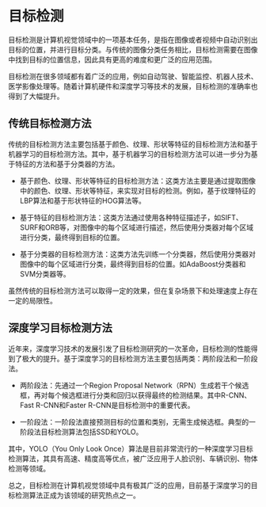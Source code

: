 # 目标检测

目标检测是计算机视觉领域中的一项基本任务，是指在图像或者视频中自动识别出目标的位置，并进行目标分类。与传统的图像分类任务相比，目标检测需要在图像中找到目标的位置信息，因此具有更高的难度和更广泛的应用范围。

目标检测在很多领域都有着广泛的应用，例如自动驾驶、智能监控、机器人技术、医学影像处理等。随着计算机硬件和深度学习等技术的发展，目标检测的准确率也得到了大幅提升。

## 传统目标检测方法

传统的目标检测方法主要包括基于颜色、纹理、形状等特征的目标检测方法和基于机器学习的目标检测方法。其中，基于机器学习的目标检测方法可以进一步分为基于特征的方法和基于分类器的方法。

- 基于颜色、纹理、形状等特征的目标检测方法：这类方法主要是通过提取图像中的颜色、纹理、形状等特征，来实现对目标的检测。例如，基于纹理特征的LBP算法和基于形状特征的HOG算法等。

- 基于特征的目标检测方法：这类方法通过使用各种特征描述子，如SIFT、SURF和ORB等，对图像中的每个区域进行描述，然后使用分类器对每个区域进行分类，最终得到目标的位置。

- 基于分类器的目标检测方法：这类方法先训练一个分类器，然后使用分类器对图像中的每个区域进行分类，最终得到目标的位置。如AdaBoost分类器和SVM分类器等。

虽然传统的目标检测方法可以取得一定的效果，但在复杂场景下和处理速度上存在一定的局限性。

## 深度学习目标检测方法

近年来，深度学习技术的发展引发了目标检测研究的一次革命，目标检测的性能得到了极大的提升。基于深度学习的目标检测方法主要包括两类：两阶段法和一阶段法。

- 两阶段法：先通过一个Region Proposal Network（RPN）生成若干个候选框，再对每个候选框进行分类和回归以获得最终的检测结果。其中R-CNN、Fast R-CNN和Faster R-CNN是目标检测中的重要代表。

- 一阶段法：一阶段法直接预测目标的位置和类别，无需生成候选框。典型的一阶段法目标检测算法包括SSD和YOLO。

其中，YOLO（You Only Look Once）算法是目前非常流行的一种深度学习目标检测算法，其具有高速、精度高等优点，被广泛应用于人脸识别、车辆识别、物体检测等领域。

总之，目标检测在计算机视觉领域中具有极其广泛的应用，目前基于深度学习的目标检测算法正成为该领域的研究热点之一。